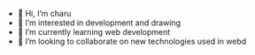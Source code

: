 - 👋 Hi, I’m charu
- 👀 I’m interested in development and drawing
- 🌱 I’m currently learning web development
- 💞️ I’m looking to collaborate on new technologies used in webd


<!---
charusince2000/charusince2000 is a ✨ special ✨ repository because its `README.md` (this file) appears on your GitHub profile.
You can click the Preview link to take a look at your changes.
--->
